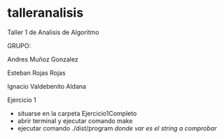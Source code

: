 # talleranalisis
Taller 1 de Analisis de Algoritmo

GRUPO:

Andres Muñoz Gonzalez 

Esteban Rojas Rojas

Ignacio Valdebenito Aldana


Ejercicio 1

+ situarse en la carpeta Ejercicio1Completo
+ abrir terminal y ejecutar comando make
+ ejecutar comando ./dist/program <var> donde var es el string a comprobar
